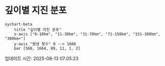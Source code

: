 # 깊이별 지진 분포

```mermaid
xychart-beta
    title "깊이별 지진 분포"
    x-axis ["0-10km", "11-30km", "31-70km", "71-150km", "151-300km", "300km+"]
    y-axis "발생 횟수" 0 --> 1666
    bar [568, 1664, 89, 11, 1, 2]
```

업데이트 시간: 2025-08-13 07:05:23
